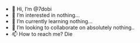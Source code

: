 - 👋 Hi, I’m @7dobi
- 👀 I’m interested in nothing...
- 🌱 I’m currently learning nothing...
- 💞️ I’m looking to collaborate on absolutely nothing..
- 📫 How to reach me? Die

<!---
7dobi/7dobi is a ✨ special ✨ repository because its `README.md` (this file) appears on your GitHub profile.
You can click the Preview link to take a look at your changes.
--->

